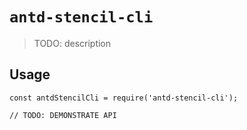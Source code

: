 # `antd-stencil-cli`

> TODO: description

## Usage

```
const antdStencilCli = require('antd-stencil-cli');

// TODO: DEMONSTRATE API
```
